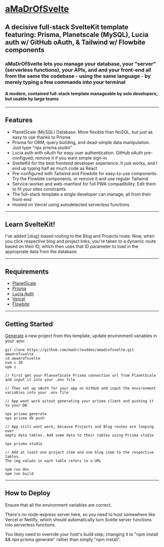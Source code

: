 # [aMaDrOfSvelte](https://amadrofsvelte.madr.io)

## A decisive full-stack SvelteKit template featuring: Prisma, Planetscale (MySQL), Lucia auth w/ GitHub oAuth, & Tailwind w/ Flowbite components

### aMaDrOfSvelte lets you manage your database, your "server" (serverless functions), your APIs, and and your front-end all from the same the codebase - using the same language - by merely typing a few commands into your terminal

#### A modern, contained full-stack template manageable by solo developers; but usable by large teams

---
## Features

- PlanetScale (MySQL) Database. More flexible than NoSQL, but just as easy to use thanks to Prisma
- Prisma for ORM, query building, and dead-simple data manipulation. Just type "npx prisma studio"
- Lucia auth with oAuth for easy user authentication. GitHub oAuth pre-configued; remove it if you want simple sign-in
- SvelteKit for the best frontend developer experience. It just works, and I end up typing half as much code as React
- Pre-configured with Tailwind and Flowbite for easy-to-use components. Try the Flowbite components, or remove it and use regular Tailwind
- Service-worker and web-manfiest for full PWA compadibility. Edit them to fit your sites constraints
- The full-stack template a single developer can manage; all from their front-end
- Hosted on Vercel using autodetected serverless functions

---
## Learn SvelteKit!

I've added [slug]-based routing to the Blog and Projects route. Now, when you click respective blog and project links, you're taken to a dynamic route based on their ID, which then uses that ID parameter to load in the appropriate data from the database.

---
## Requirements

- [PlanetScale](https://planetscale.com/)
- [Prisma](https://www.prisma.io/)
- [Lucia Auth](https://lucia-auth.com/)
- [Vercel](https://vercel.com/)
- [Flowbite](https://flowbite-svelte.com/)

---
## Getting Started

[Generate](https://github.com/madrclouddev/amadrofsvelte/generate) a new project
from this template, update
environment variables in your .env:

```
git clone https://github.com/madrclouddev/amadrofsvelte.git amadrofsvelte
cd amadrofsvelte
nvm i 20
npm i

// First get your PlansetScale Prisma connection url from PlanetScale
and input it into your .env file

// Then set up oAuth for your app on GitHub and input the environment
variables into your .env file

// App wont work witout generating your prisma client and pushing it
to your DB

npx prisma generate
npx prisma db push

// App still wont work, because Projects and Blog routes are looping over
empty data tables. Add some data to their tables using Prisma studio

npx prisma studio

// Add at least one project item and one blog item to the respective tables.
The img values in each table refers to a URL

npm run dev
npm run build
```

---
## How to Deploy

Ensure that all the environment variables are correct.

There's no node-express server here, so you need to
host somewhere like Vercel or Netlify, which should
automatically turn Svelte server functions into
serverless functions.

You likely need to override your host's build step; changing
it to "npm install && npx prisma generate" rather than simply
"npm install".
